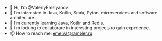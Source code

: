- 👋 Hi, I’m @ValeriyEmelyanov
- 👀 I’m interested in Java, Kotlin, Scala, Pyton, microservices and software architecture.
- 🌱 I’m currently learning Java, Kotlin and Redis.
- 💞️ I’m looking to collaborate in interesting projects to gain experience. 
- 📫 How to reach me: emelva@rambler.ru

<!---
ValeriyEmelyanov/ValeriyEmelyanov is a ✨ special ✨ repository because its `README.md` (this file) appears on your GitHub profile.
You can click the Preview link to take a look at your changes.
--->
